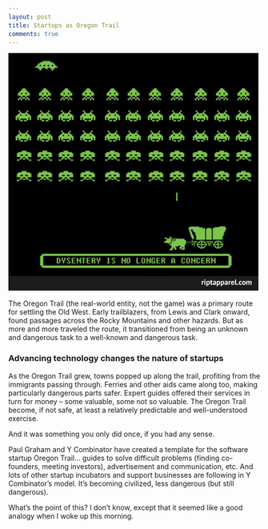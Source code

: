 ```yaml
---
layout: post
title: Startups as Oregon Trail
comments: true
---
```


<img src="assets/images/dysentery.jpg"/>

The Oregon Trail (the real-world entity, not the game) was a primary route for settling the Old West. Early trailblazers, from Lewis and Clark onward, found passages across the Rocky Mountains and other hazards. But as more and more traveled the route, it transitioned from being an unknown and dangerous task to a well-known and dangerous task.


### Advancing technology changes the nature of startups

As the Oregon Trail grew, towns popped up along the trail, profiting from the immigrants passing through. Ferries and other aids came along too, making particularly dangerous parts safer. Expert guides offered their services in turn for money – some valuable, some not so valuable. The Oregon Trail become, if not safe, at least a relatively predictable and well-understood exercise.

And it was something you only did once, if you had any sense.

Paul Graham and Y Combinator have created a template for the software startup Oregon Trail… guides to solve difficult problems (finding co-founders, meeting investors), advertisement and communication, etc. And lots of other startup incubators and support businesses are following in Y Combinator’s model. It’s becoming civilized, less dangerous (but still dangerous).

What’s the point of this? I don’t know, except that it seemed like a good analogy when I woke up this morning.
